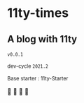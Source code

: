 # 11ty-times 
## A blog with 11ty 
<small>`v0.0.1`</small>

<small>dev-cycle `2021.2`</small>

<small>Base starter : 11ty-Starter </small>

:construction: :construction: :construction: :construction:


